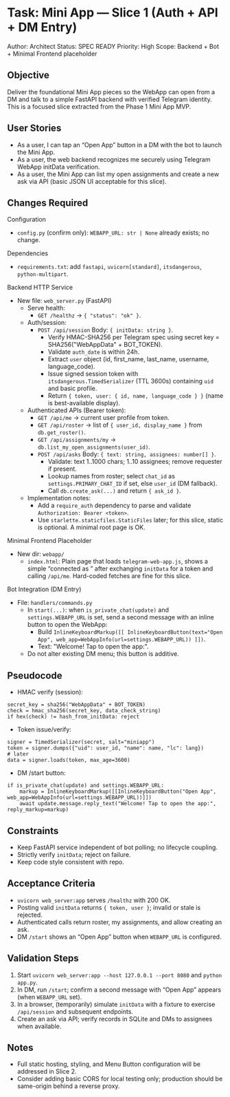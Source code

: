 # Task: Mini App — Slice 1 (Auth + API + DM Entry)

Author: Architect
Status: SPEC READY
Priority: High
Scope: Backend + Bot + Minimal Frontend placeholder

## Objective
Deliver the foundational Mini App pieces so the WebApp can open from a DM and talk to a simple FastAPI backend with verified Telegram identity. This is a focused slice extracted from the Phase 1 Mini App MVP.

## User Stories
- As a user, I can tap an “Open App” button in a DM with the bot to launch the Mini App.
- As a user, the web backend recognizes me securely using Telegram WebApp initData verification.
- As a user, the Mini App can list my open assignments and create a new ask via API (basic JSON UI acceptable for this slice).

## Changes Required

Configuration
- `config.py` (confirm only): `WEBAPP_URL: str | None` already exists; no change.

Dependencies
- `requirements.txt`: add `fastapi`, `uvicorn[standard]`, `itsdangerous`, `python-multipart`.

Backend HTTP Service
- New file: `web_server.py` (FastAPI)
  - Serve health:
    - `GET /healthz` → `{ "status": "ok" }`.
  - Auth/session:
    - `POST /api/session` Body: `{ initData: string }`.
      - Verify HMAC-SHA256 per Telegram spec using secret key = SHA256("WebAppData" + BOT_TOKEN).
      - Validate `auth_date` is within 24h.
      - Extract `user` object (id, first_name, last_name, username, language_code).
      - Issue signed session token with `itsdangerous.TimedSerializer` (TTL 3600s) containing `uid` and basic profile.
      - Return `{ token, user: { id, name, language_code } }` (name is best-available display).
  - Authenticated APIs (Bearer token):
    - `GET /api/me` → current user profile from token.
    - `GET /api/roster` → list of `{ user_id, display_name }` from `db.get_roster()`.
    - `GET /api/assignments/my` → `db.list_my_open_assignments(user_id)`.
    - `POST /api/asks` Body: `{ text: string, assignees: number[] }`.
      - Validate: text 1..1000 chars; 1..10 assignees; remove requester if present.
      - Lookup names from roster; select `chat_id` as `settings.PRIMARY_CHAT_ID` if set, else `user_id` (DM fallback).
      - Call `db.create_ask(...)` and return `{ ask_id }`.
  - Implementation notes:
    - Add a `require_auth` dependency to parse and validate `Authorization: Bearer <token>`.
    - Use `starlette.staticfiles.StaticFiles` later; for this slice, static is optional. A minimal root page is OK.

Minimal Frontend Placeholder
- New dir: `webapp/`
  - `index.html`: Plain page that loads `telegram-web-app.js`, shows a simple “connected as <name>” after exchanging `initData` for a token and calling `/api/me`. Hard-coded fetches are fine for this slice.

Bot Integration (DM Entry)
- File: `handlers/commands.py`
  - In `start(...)`: when `is_private_chat(update)` and `settings.WEBAPP_URL` is set, send a second message with an inline button to open the WebApp:
    - Build `InlineKeyboardMarkup([[ InlineKeyboardButton(text="Open App", web_app=WebAppInfo(url=settings.WEBAPP_URL)) ]])`.
    - Text: "Welcome! Tap to open the app:".
  - Do not alter existing DM menu; this button is additive.

## Pseudocode
- HMAC verify (session):
```
secret_key = sha256("WebAppData" + BOT_TOKEN)
check = hmac_sha256(secret_key, data_check_string)
if hex(check) != hash_from_initData: reject
```
- Token issue/verify:
```
signer = TimedSerializer(secret, salt="miniapp")
token = signer.dumps({"uid": user_id, "name": name, "lc": lang})
# later
data = signer.loads(token, max_age=3600)
```
- DM /start button:
```
if is_private_chat(update) and settings.WEBAPP_URL:
    markup = InlineKeyboardMarkup([[InlineKeyboardButton("Open App", web_app=WebAppInfo(url=settings.WEBAPP_URL))]])
    await update.message.reply_text("Welcome! Tap to open the app:", reply_markup=markup)
```

## Constraints
- Keep FastAPI service independent of bot polling; no lifecycle coupling.
- Strictly verify `initData`; reject on failure.
- Keep code style consistent with repo.

## Acceptance Criteria
- `uvicorn web_server:app` serves `/healthz` with 200 OK.
- Posting valid `initData` returns `{ token, user }`; invalid or stale is rejected.
- Authenticated calls return roster, my assignments, and allow creating an ask.
- DM `/start` shows an “Open App” button when `WEBAPP_URL` is configured.

## Validation Steps
1. Start `uvicorn web_server:app --host 127.0.0.1 --port 8080` and `python app.py`.
2. In DM, run `/start`; confirm a second message with “Open App” appears (when `WEBAPP_URL` set).
3. In a browser, (temporarily) simulate `initData` with a fixture to exercise `/api/session` and subsequent endpoints.
4. Create an ask via API; verify records in SQLite and DMs to assignees when available.

## Notes
- Full static hosting, styling, and Menu Button configuration will be addressed in Slice 2.
- Consider adding basic CORS for local testing only; production should be same-origin behind a reverse proxy.

